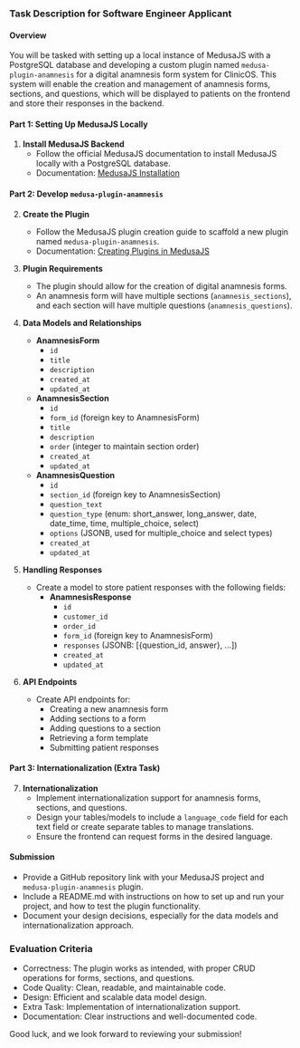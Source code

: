 ### Task Description for Software Engineer Applicant

#### Overview
You will be tasked with setting up a local instance of MedusaJS with a PostgreSQL database and developing a custom plugin named `medusa-plugin-anamnesis` for a digital anamnesis form system for ClinicOS. This system will enable the creation and management of anamnesis forms, sections, and questions, which will be displayed to patients on the frontend and store their responses in the backend.

#### Part 1: Setting Up MedusaJS Locally
1. **Install MedusaJS Backend**
   - Follow the official MedusaJS documentation to install MedusaJS locally with a PostgreSQL database.
   - Documentation: [MedusaJS Installation](https://docs.medusajs.com/development/backend/install)

#### Part 2: Develop `medusa-plugin-anamnesis`
2. **Create the Plugin**
   - Follow the MedusaJS plugin creation guide to scaffold a new plugin named `medusa-plugin-anamnesis`.
   - Documentation: [Creating Plugins in MedusaJS](https://docs.medusajs.com/development/plugins/create)

3. **Plugin Requirements**
   - The plugin should allow for the creation of digital anamnesis forms.
   - An anamnesis form will have multiple sections (`anamnesis_sections`), and each section will have multiple questions (`anamnesis_questions`).

4. **Data Models and Relationships**
   - **AnamnesisForm**
     - `id`
     - `title`
     - `description`
     - `created_at`
     - `updated_at`
   - **AnamnesisSection**
     - `id`
     - `form_id` (foreign key to AnamnesisForm)
     - `title`
     - `description`
     - `order` (integer to maintain section order)
     - `created_at`
     - `updated_at`
   - **AnamnesisQuestion**
     - `id`
     - `section_id` (foreign key to AnamnesisSection)
     - `question_text`
     - `question_type` (enum: short_answer, long_answer, date, date_time, time, multiple_choice, select)
     - `options` (JSONB, used for multiple_choice and select types)
     - `created_at`
     - `updated_at`

5. **Handling Responses**
   - Create a model to store patient responses with the following fields:
     - **AnamnesisResponse**
       - `id`
       - `customer_id`
       - `order_id`
       - `form_id` (foreign key to AnamnesisForm)
       - `responses` (JSONB: [{question_id, answer}, ...])
       - `created_at`
       - `updated_at`

6. **API Endpoints**
   - Create API endpoints for:
     - Creating a new anamnesis form
     - Adding sections to a form
     - Adding questions to a section
     - Retrieving a form template
     - Submitting patient responses

#### Part 3: Internationalization (Extra Task)
7. **Internationalization**
   - Implement internationalization support for anamnesis forms, sections, and questions.
   - Design your tables/models to include a `language_code` field for each text field or create separate tables to manage translations.
   - Ensure the frontend can request forms in the desired language.

#### Submission
- Provide a GitHub repository link with your MedusaJS project and `medusa-plugin-anamnesis` plugin.
- Include a README.md with instructions on how to set up and run your project, and how to test the plugin functionality.
- Document your design decisions, especially for the data models and internationalization approach.

### Evaluation Criteria
- Correctness: The plugin works as intended, with proper CRUD operations for forms, sections, and questions.
- Code Quality: Clean, readable, and maintainable code.
- Design: Efficient and scalable data model design.
- Extra Task: Implementation of internationalization support.
- Documentation: Clear instructions and well-documented code.

Good luck, and we look forward to reviewing your submission!
